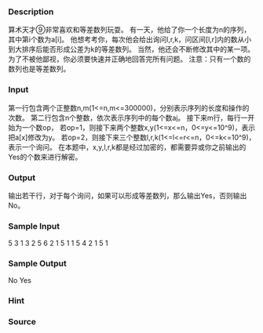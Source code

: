 
### Description
算术天才⑨非常喜欢和等差数列玩耍。
有一天，他给了你一个长度为n的序列，其中第i个数为a[i]。
他想考考你，每次他会给出询问l,r,k，问区间[l,r]内的数从小到大排序后能否形成公差为k的等差数列。
当然，他还会不断修改其中的某一项。
为了不被他鄙视，你必须要快速并正确地回答完所有问题。
注意：只有一个数的数列也是等差数列。
### Input
第一行包含两个正整数n,m(1<=n,m<=300000)，分别表示序列的长度和操作的次数。
第二行包含n个整数，依次表示序列中的每个数a[i](0<=a[i]<=10^9)。
接下来m行，每行一开始为一个数op，
若op=1，则接下来两个整数x,y(1<=x<=n，0<=y<=10^9)，表示把a[x]修改为y。
若op=2，则接下来三个整数l,r,k(1<=l<=r<=n，0<=k<=10^9)，表示一个询问。
在本题中，x,y,l,r,k都是经过加密的，都需要异或你之前输出的Yes的个数来进行解密。
### Output
输出若干行，对于每个询问，如果可以形成等差数列，那么输出Yes，否则输出No。
### Sample Input
5 3
1 3 2 5 6
2 1 5 1
1 5 4
2 1 5 1
### Sample Output
No
Yes
### Hint

### Source
